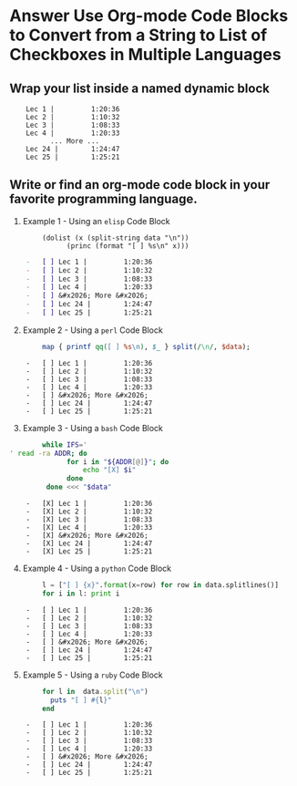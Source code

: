 Answer Use Org-mode Code Blocks to Convert from a String to List of Checkboxes in Multiple Languages
====================================================================================================

Wrap your list inside a named dynamic block
-------------------------------------------

```
    Lec 1 |         1:20:36
    Lec 2 |         1:10:32
    Lec 3 |         1:08:33
    Lec 4 |         1:20:33
          ... More ...
    Lec 24 |        1:24:47
    Lec 25 |        1:25:21
```
Write or find an org-mode code block in your favorite programming language.
---------------------------------------------------------------------------

1.  Example 1 - Using an `elisp` Code Block
```elisp
        (dolist (x (split-string data "\n"))
              (princ (format "[ ] %s\n" x)))
```    
```org
    -   [ ] Lec 1 |         1:20:36
    -   [ ] Lec 2 |         1:10:32
    -   [ ] Lec 3 |         1:08:33
    -   [ ] Lec 4 |         1:20:33
    -   [ ] &#x2026; More &#x2026;
    -   [ ] Lec 24 |        1:24:47
    -   [ ] Lec 25 |        1:25:21
```

2.  Example 2 - Using a `perl` Code Block
```perl
        map { printf qq([ ] %s\n), $_ } split(/\n/, $data);
```
```
    -   [ ] Lec 1 |         1:20:36
    -   [ ] Lec 2 |         1:10:32
    -   [ ] Lec 3 |         1:08:33
    -   [ ] Lec 4 |         1:20:33
    -   [ ] &#x2026; More &#x2026;
    -   [ ] Lec 24 |        1:24:47
    -   [ ] Lec 25 |        1:25:21
```
3.  Example 3 - Using a `bash` Code Block
```bash
        while IFS='
' read -ra ADDR; do
              for i in "${ADDR[@]}"; do
                  echo "[X] $i"
              done
         done <<< "$data"
```
```
    -   [X] Lec 1 |         1:20:36
    -   [X] Lec 2 |         1:10:32
    -   [X] Lec 3 |         1:08:33
    -   [X] Lec 4 |         1:20:33
    -   [X] &#x2026; More &#x2026;
    -   [X] Lec 24 |        1:24:47
    -   [X] Lec 25 |        1:25:21
```
4.  Example 4 - Using a `python` Code Block
```python
        l = ["[ ] {x}".format(x=row) for row in data.splitlines()]
        for i in l: print i
```
```
    -   [ ] Lec 1 |         1:20:36
    -   [ ] Lec 2 |         1:10:32
    -   [ ] Lec 3 |         1:08:33
    -   [ ] Lec 4 |         1:20:33
    -   [ ] &#x2026; More &#x2026;
    -   [ ] Lec 24 |        1:24:47
    -   [ ] Lec 25 |        1:25:21
```
5.  Example 5 - Using a `ruby` Code Block
```ruby
        for l in  data.split("\n")
          puts "[ ] #{l}"
        end
```
```
    -   [ ] Lec 1 |         1:20:36
    -   [ ] Lec 2 |         1:10:32
    -   [ ] Lec 3 |         1:08:33
    -   [ ] Lec 4 |         1:20:33
    -   [ ] &#x2026; More &#x2026;
    -   [ ] Lec 24 |        1:24:47
    -   [ ] Lec 25 |        1:25:21
```
